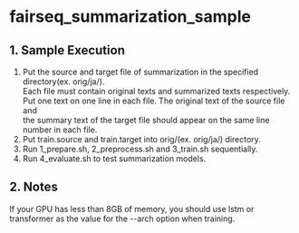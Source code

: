 # fairseq_summarization_sample

## 1. Sample Execution

1. Put the source and target file of summarization in the specified directory(ex. orig/ja/).   
Each file must contain original texts and summarized texts respectively.  
Put one text on one line in each file. The original text of the source file and  
the summary text of the target file should appear on the same line number in each file.
1. Put train.source and train.target into orig/<lang>(ex. orig/ja/) directory.
1. Run 1_prepare.sh, 2_preprocess.sh and 3_train.sh sequentially. 
1. Run 4_evaluate.sh to test summarization models.

## 2. Notes
If your GPU has less than 8GB of memory, you should use lstm or transformer as the value for the --arch option when training.
